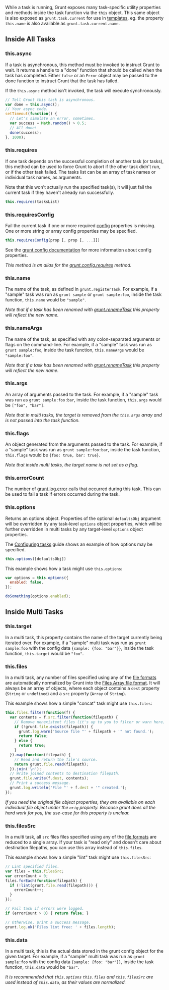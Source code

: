 While a task is running, Grunt exposes many task-specific utility properties and methods inside the task function via the `this` object. This same object is also exposed as `grunt.task.current` for use in [templates](grunt.template), eg. the property `this.name` is also available as `grunt.task.current.name`.

## Inside All Tasks

### this.async
If a task is asynchronous, this method must be invoked to instruct Grunt to wait. It returns a handle to a "done" function that should be called when the task has completed. Either `false` or an `Error` object may be passed to the done function to instruct Grunt that the task has failed.

If the `this.async` method isn't invoked, the task will execute synchronously.

```javascript
// Tell Grunt this task is asynchronous.
var done = this.async();
// Your async code.
setTimeout(function() {
  // Let's simulate an error, sometimes.
  var success = Math.random() > 0.5;
  // All done!
  done(success);
}, 1000);
```

### this.requires
If one task depends on the successful completion of another task (or tasks), this method can be used to force Grunt to abort if the other task didn't run, or if the other task failed. The tasks list can be an array of task names or individual task names, as arguments.

Note that this won't actually run the specified task(s), it will just fail the current task if they haven't already run successfully.

```javascript
this.requires(tasksList)
```

### this.requiresConfig
Fail the current task if one or more required [config](grunt.config) properties is missing. One or more string or array config properties may be specified.

```javascript
this.requiresConfig(prop [, prop [, ...]])
```

See the [grunt.config documentation](grunt.config) for more information about config properties.

_This method is an alias for the [grunt.config.requires](grunt.config#grunt.config.requires) method._

### this.name
The name of the task, as defined in `grunt.registerTask`. For example, if a "sample" task was run as `grunt sample` or `grunt sample:foo`, inside the task function, `this.name` would be `"sample"`.

_Note that if a task has been renamed with [grunt.renameTask](grunt#grunt.renameTask) this property will reflect the new name._


### this.nameArgs
The name of the task, as specified with any colon-separated arguments or flags on the command-line. For example, if a "sample" task was run as `grunt sample:foo`, inside the task function, `this.nameArgs` would be `"sample:foo"`.

_Note that if a task has been renamed with [grunt.renameTask](grunt#grunt.renameTask) this property will reflect the new name._

### this.args
An array of arguments passed to the task. For example, if a "sample" task was run as `grunt sample:foo:bar`, inside the task function, `this.args` would be `["foo", "bar"]`.

_Note that in multi tasks, the target is removed from the `this.args` array and is not passed into the task function._

### this.flags
An object generated from the arguments passed to the task. For example, if a "sample" task was run as `grunt sample:foo:bar`, inside the task function, `this.flags` would be `{foo: true, bar: true}`.

_Note that inside multi tasks, the target name is _not_ set as a flag._

### this.errorCount
The number of [grunt.log.error](grunt.log#grunt.log.error) calls that occurred during this task. This can be used to fail a task if errors occurred during the task.

### this.options
Returns an options object. Properties of the optional `defaultsObj` argument will be overridden by any task-level `options` object properties, which will be further overridden in multi tasks by any target-level `options` object properties.

The [Configuring tasks](/configuring-tasks#options) guide shows an example of how options may be specified.

```js
this.options([defaultsObj])
```

This example shows how a task might use `this.options`:

```js
var options = this.options({
  enabled: false,
});

doSomething(options.enabled);
```

## Inside Multi Tasks

### this.target
In a multi task, this property contains the name of the target currently being iterated over. For example, if a "sample" multi task was run as `grunt sample:foo` with the config data `{sample: {foo: "bar"}}`, inside the task function, `this.target` would be `"foo"`.

### this.files
In a multi task, any number of files specified using any of the [file formats](/configuring-tasks#files) are automatically normalized by Grunt into the [Files Array file format](/configuring-tasks#files-array-format). It will always be an array of objects, where each object contains a `dest` property (`String` or `undefined`) and a `src` property (`Array` of `String`).

This example shows how a simple "concat" task might use `this.files`:

```js
this.files.filter(function(f) {
  var contents = f.src.filter(function(filepath) {
    // Remove nonexistent files (it's up to you to filter or warn here).
    if (!grunt.file.exists(filepath)) {
      grunt.log.warn('Source file "' + filepath + '" not found.');
      return false;
    } else {
      return true;
    }
  }).map(function(filepath) {
    // Read and return the file's source.
    return grunt.file.read(filepath);
  }).join('\n');
  // Write joined contents to destination filepath.
  grunt.file.write(f.dest, contents);
  // Print a success message.
  grunt.log.writeln('File "' + f.dest + '" created.');
});
```

_If you need the original file object properties, they are available on each individual file object under the `orig` property. Because grunt does all the hard work for you, the use-case for this property is unclear._

### this.filesSrc
In a multi task, all `src` files files specified using any of the [file formats](/configuring-tasks#files) are reduced to a single array. If your task is "read only" and doesn't care about destination filepaths, you can use this array instead of `this.files`.

This example shows how a simple "lint" task might use `this.filesSrc`:

```js
// Lint specified files.
var files = this.filesSrc;
var errorCount = 0;
files.forEach(function(filepath) {
  if (!lint(grunt.file.read(filepath))) {
    errorCount++;
  }
});

// Fail task if errors were logged.
if (errorCount > 0) { return false; }

// Otherwise, print a success message.
grunt.log.ok('Files lint free: ' + files.length);
```

### this.data
In a multi task, this is the actual data stored in the grunt config object for the given target. For example, if a "sample" multi task was run as `grunt sample:foo` with the config data `{sample: {foo: "bar"}}`, inside the task function, `this.data` would be `"bar"`.

_It is recommended that `this.options` `this.files` and `this.filesSrc` are used instead of `this.data`, as their values are normalized._
